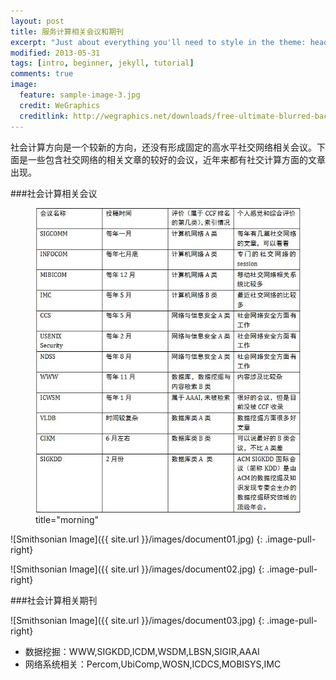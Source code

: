 ```yaml
---
layout: post
title: 服务计算相关会议和期刊
excerpt: "Just about everything you'll need to style in the theme: headings, paragraphs, blockquotes, tables, code blocks, and more."
modified: 2013-05-31
tags: [intro, beginner, jekyll, tutorial]
comments: true
image:
  feature: sample-image-3.jpg
  credit: WeGraphics
  creditlink: http://wegraphics.net/downloads/free-ultimate-blurred-background-pack/
---
```



社会计算方向是一个较新的方向，还没有形成固定的高水平社交网络相关会议。下面是一些包含社交网络的相关文章的较好的会议，近年来都有社交计算方面的文章出现。

###社会计算相关会议

<figure>
    <a href="/images/document01.jpg"><img src="/images/document01.jpg"></a>
    <figcaption>title="morning"</figcaption>
</figure>
![Smithsonian Image]({{ site.url }}/images/document01.jpg)
{: .image-pull-right}

![Smithsonian Image]({{ site.url }}/images/document02.jpg)
{: .image-pull-right}

###社会计算相关期刊

![Smithsonian Image]({{ site.url }}/images/document03.jpg)
{: .image-pull-right}


* 数据挖掘：WWW,SIGKDD,ICDM,WSDM,LBSN,SIGIR,AAAI
* 网络系统相关：Percom,UbiComp,WOSN,ICDCS,MOBISYS,IMC

